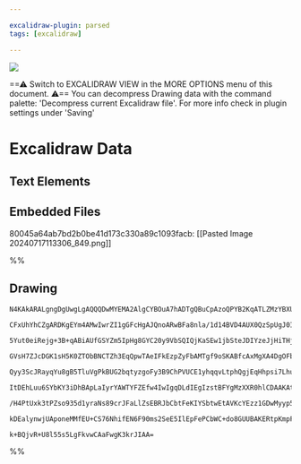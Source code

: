 ```yaml
---

excalidraw-plugin: parsed
tags: [excalidraw]

---
```



![](Pasted%20Image%2020240717113306_849.png)




==⚠  Switch to EXCALIDRAW VIEW in the MORE OPTIONS menu of this document. ⚠== You can decompress Drawing data with the command palette: 'Decompress current Excalidraw file'. For more info check in plugin settings under 'Saving'


# Excalidraw Data

## Text Elements
## Embedded Files
80045a64ab7bd2b0be41d173c330a89c1093facb: [[Pasted Image 20240717113306_849.png]]

%%
## Drawing
```compressed-json
N4KAkARALgngDgUwgLgAQQQDwMYEMA2AlgCYBOuA7hADTgQBuCpAzoQPYB2KqATLZMzYBXUtiRoIACyhQ4zZAHoFAc0JRJQgEYA6bGwC2CgF7N6hbEcK4OCtptbErHALRY8RMpWdx8Q1TdIEfARcZgRmBShcZQUebQBGeO0ABho6IIR9BA4oZm4AbXAwUDBS6HhxdEJ9aKR+MsYWdi40AFY+IshG1k4AOU4xbgAWHlaADlaANmSAdhn6yEIOYixu

CFxUhYhCZgARDKgEYm4AMwIwrZI1gGFcHgAJQnoARwBFa8nla/1d14BVD4AUX0QzSpUgJ0I+HwAGVYME1oIPGCyswoKQ2ABrBAAdRI6m4HXBEDRGOxcJgCIkSKuWwxfkkHHCeTQyS2bDguGwahg3HiyTZnXWHGUVNQguJmG4zgAzDMxjNtDL4pMhgqZcl4uMhlteWhnDNRkq1ckeGMxjKhgBOK3JGVbUlYhDXNj4NikNbo6zMTmBHIoyCaLmY5T0

5Yut0eiRejg+3B+qABiAUfGSYZm5IpHg8GYC20y9VbSQIQjKaSEw1jbSteJDIYzeJjHiTHjxK0OhBHPly2s8GUF1pbUPCOAASWILNQ+QAulsTuQsuPuBwhNC6cJlkzmJOV2uhZoN8RAcEsjlJzOtkI4MRcIdjmh4jN6+MeEMpvEZZMtkQOJjl6v8G/NhsGxe9UDOfALiFNFbyEScIEQZYlmUJNIWCJcJDGAU31wVVcE0GZNGIHhNGSTQECGeJiEf

GVsH7ZJcDGK1sH5K0ZTObBNCTZh3EqQpwTAeIFkEzpZyFbAMTgf9oSKABfcAxMgXA4DgOFb0qEpIHUTJKggIgy0TeoGEIBAKAAIWDYchHDV13TWABiAUnM2IoIGwEQE1HQ59DhMlnVsqN0HswF4hCkKUTcjzsigLzMgskCrJsyNPXIWNfWiiL3NITzvIAMShWF4V0yQuQ0QJMqinJYp89EnTxYgCTQIlICynLMl8p0KTFCAb2YYtjiM1rouqgAlY

Qyy3ScJRayqYu8gB5TluVgPkBUG2bqtyzgoFy3B9ChPVUCE1yhqqvLtphQgjEqHhpsi7Lhu8gAVLAoAAQX0lp0GCE5DJOjbvLU0h3uytgKGLXAwN3QD/oes7MkBZY3tB8GQjA9YUYquG5syZGMQoJ6KjWMMBtcniMWhAANYZGyGbQxiGSZJhVK1+VaK0xiM8nXXwABNbgZitRVaw5wXLWSBnJk51yjDYAxuE0roCCESpM0tdpTTk9bsdGw9JuJw8

ItDEhLuu6SYbKY3iDhBApLaIyrYAWTYFZEfw4IwIgqDLdIEgIzstBFYgMzXXR0hlCDAAKAtqFQGO4858VqwASiTEaEGUVd42JiPcEj5tY4L3gvyT1pU61k6AoABQIBAZA0oUMlPKAOuxApOkgezcu7nuA07szcuuVprjMvuIHst6xje3KzMmMf7N2VpP0/eeQvZ8157M2eZV2eJ59aXYZTM64eHngd4muK196GN7kkBGZ55mN6Qty0FhPHrDcpmQ

/H4PtUxk3tPZso935d1yraNs89crJFaLlZsEBRJbCbtFeKIYSbtwEtAVKcYEzz1GDwMyyp56TCFo+K+oC3q7BgTAzezMrStBcpg+yQtXxmTfh3cen5ki7GnvPZIb0eAjxlPPNsTZdi7HnkMbhrRARvUkTMQEuwt5nxnrlKY88rTPw/HPUBuU3pmQFK0Ves9rimgQeCRSZQ8AcHoKEVBiUwL8WJI5ZyjDnHUOmA/UB/DkimMBHw2+Tk+HQIFDojhj

kDEalynwjUAponeMMfEU+CS76NhifEN6F90ms2SeE5IlEpFePCbWC+do8GUUBAKERtpKmpFEhXKxs1W4IEWlAZoO4AJGXnHtBA6dlhMGQgrRuHB3ZdjQOiFWWxsBEDtqgCZCAtgjKyNweZ7IhBQB/JUeZDTIB2AAFYIGwLkGEIy4DO1diMzQHtTjnAWa5LkbTGBPTlvgIZxJYCIERBkI5zQkzuTRAYQmny0DQyAiBMZ4FblzgxD5b5bTOA3Mgnc4

k+BQjvR+U8l55s5LgFkvwCAaFwgK3krJIAA=
```
%%